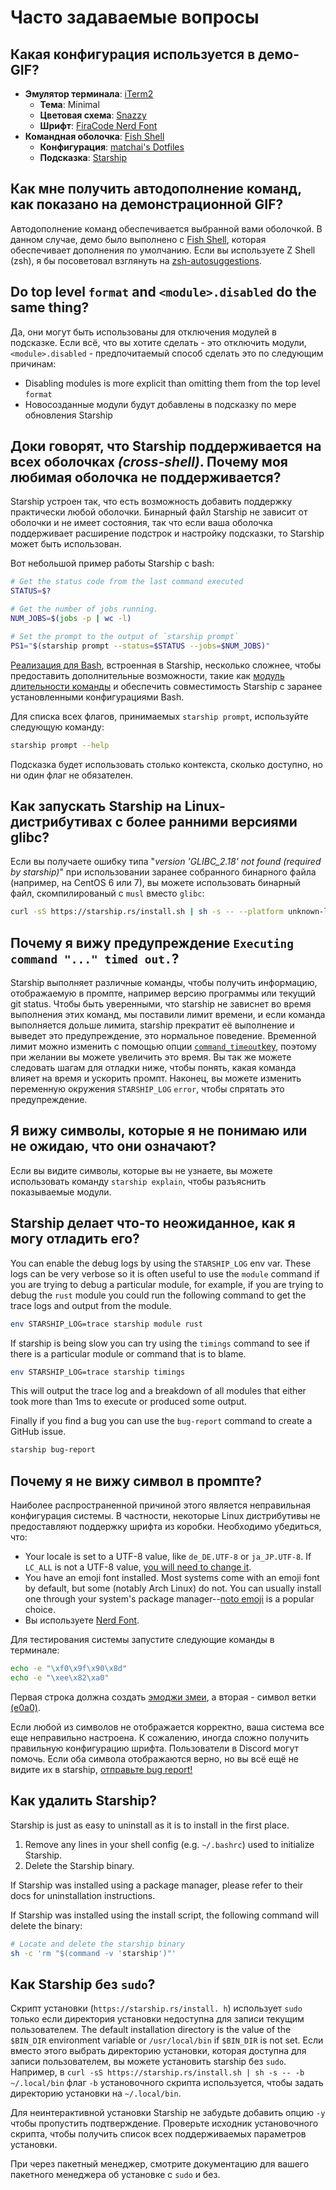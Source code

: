 # Часто задаваемые вопросы

## Какая конфигурация используется в демо-GIF?

- **Эмулятор терминала**: [iTerm2](https://iterm2.com/)
  - **Тема**: Minimal
  - **Цветовая схема**: [Snazzy](https://github.com/sindresorhus/iterm2-snazzy)
  - **Шрифт**: [FiraCode Nerd Font](https://www.nerdfonts.com/font-downloads)
- **Командная оболочка**: [Fish Shell](https://fishshell.com/)
  - **Конфигурация**: [matchai's Dotfiles](https://github.com/matchai/dotfiles/blob/b6c6a701d0af8d145a8370288c00bb9f0648b5c2/.config/fish/config.fish)
  - **Подсказка**: [Starship](https://starship.rs/)

## Как мне получить автодополнение команд, как показано на демонстрационной GIF?

Автодополнение команд обеспечивается выбранной вами оболочкой. В данном случае, демо было выполнено с [Fish Shell](https://fishshell.com/), которая обеспечивает дополнения по умолчанию. Если вы используете Z Shell (zsh), я бы посоветовал взглянуть на [zsh-autosuggestions](https://github.com/zsh-users/zsh-autosuggestions).

## Do top level `format` and `<module>.disabled` do the same thing?

Да, они могут быть использованы для отключения модулей в подсказке. Если всё, что вы хотите сделать - это отключить модули, `<module>.disabled` - предпочитаемый способ сделать это по следующим причинам:

- Disabling modules is more explicit than omitting them from the top level `format`
- Новосозданные модули будут добавлены в подсказку по мере обновления Starship

## Доки говорят, что Starship поддерживается на всех оболочках *(cross-shell)*. Почему моя любимая оболочка не поддерживается?

Starship устроен так, что есть возможность добавить поддержку практически любой оболочки. Бинарный файл Starship не зависит от оболочки и не имеет состояния, так что если ваша оболочка поддерживает расширение подстрок и настройку подсказки, то Starship может быть использован.

Вот небольшой пример работы Starship с bash:

```sh
# Get the status code from the last command executed
STATUS=$?

# Get the number of jobs running.
NUM_JOBS=$(jobs -p | wc -l)

# Set the prompt to the output of `starship prompt`
PS1="$(starship prompt --status=$STATUS --jobs=$NUM_JOBS)"
```

[Реализация для Bash](https://github.com/starship/starship/blob/master/src/init/starship.bash), встроенная в Starship, несколько сложнее, чтобы предоставить дополнительные возможности, такие как [модуль длительности команды](https://starship.rs/config/#command-duration) и обеспечить совместимость Starship с заранее установленными конфигурациями Bash.

Для списка всех флагов, принимаемых `starship prompt`, используйте следующую команду:

```sh
starship prompt --help
```

Подсказка будет использовать столько контекста, сколько доступно, но ни один флаг не обязателен.

## Как запускать Starship на Linux-дистрибутивах с более ранними версиями glibc?

Если вы получаете ошибку типа "_version 'GLIBC_2.18' not found (required by starship)_" при использовании заранее собранного бинарного файла (например, на CentOS 6 или 7), вы можете использовать бинарный файл, скомпилированый с `musl` вместо `glibc`:

```sh
curl -sS https://starship.rs/install.sh | sh -s -- --platform unknown-linux-musl
```

## Почему я вижу предупреждение  `Executing command "..." timed out.`?

Starship выполняет различные команды, чтобы получить информацию, отображаемую в промпте, например версию программы или текущий git status. Чтобы быть уверенными, что starship не зависнет во время выполнения этих команд, мы поставили лимит времени, и если команда выполняется дольше лимита, starship прекратит её выполнение и выведет это предупреждение, это нормальное поведение. Временной лимит можно изменить с помощью опции [`command_timeout`key](../config/#prompt), поэтому при желании вы можете увеличить это время. Вы так же можете следовать шагам для отладки ниже, чтобы понять, какая команда влияет на время и ускорить промпт. Наконец, вы можете изменить переменную окружения `STARSHIP_LOG` `error`, чтобы спрятать это предупреждение.

## Я вижу символы, которые я не понимаю или не ожидаю, что они означают?

Если вы видите символы, которые вы не узнаете, вы можете использовать команду `starship explain`, чтобы разъяснить показываемые модули.

## Starship делает что-то неожиданное, как я могу отладить его?

You can enable the debug logs by using the `STARSHIP_LOG` env var. These logs can be very verbose so it is often useful to use the `module` command if you are trying to debug a particular module, for example, if you are trying to debug the `rust` module you could run the following command to get the trace logs and output from the module.

```sh
env STARSHIP_LOG=trace starship module rust
```

If starship is being slow you can try using the `timings` command to see if there is a particular module or command that is to blame.

```sh
env STARSHIP_LOG=trace starship timings
```

This will output the trace log and a breakdown of all modules that either took more than 1ms to execute or produced some output.

Finally if you find a bug you can use the `bug-report` command to create a GitHub issue.

```sh
starship bug-report
```

## Почему я не вижу символ в промпте?

Наиболее распространенной причиной этого является неправильная конфигурация системы. В частности, некоторые Linux дистрибутивы не предоставляют поддержку шрифта из коробки. Необходимо убедиться, что:

- Your locale is set to a UTF-8 value, like `de_DE.UTF-8` or `ja_JP.UTF-8`. If `LC_ALL` is not a UTF-8 value, [you will need to change it](https://www.tecmint.com/set-system-locales-in-linux/).
- You have an emoji font installed. Most systems come with an emoji font by default, but some (notably Arch Linux) do not. You can usually install one through your system's package manager--[noto emoji](https://www.google.com/get/noto/help/emoji/) is a popular choice.
- Вы используете [Nerd Font](https://www.nerdfonts.com/).

Для тестирования системы запустите следующие команды в терминале:

```sh
echo -e "\xf0\x9f\x90\x8d"
echo -e "\xee\x82\xa0"
```

Первая строка должна создать [эмоджи змеи](https://emojipedia.org/snake/), а вторая - символ ветки [(e0a0)](https://github.com/ryanoasis/powerline-extra-symbols#glyphs).

Если любой из символов не отображается корректно, ваша система все еще неправильно настроена. К сожалению, иногда сложно получить правильную конфигурацию шрифта. Пользователи в Discord могут помочь. Если оба символа отображаются верно, но вы всё ещё не видите их в starship, [отправьте bug report!](https://github.com/starship/starship/issues/new/choose)

## Как удалить Starship?

Starship is just as easy to uninstall as it is to install in the first place.

1. Remove any lines in your shell config (e.g. `~/.bashrc`) used to initialize Starship.
1. Delete the Starship binary.

If Starship was installed using a package manager, please refer to their docs for uninstallation instructions.

If Starship was installed using the install script, the following command will delete the binary:

```sh
# Locate and delete the starship binary
sh -c 'rm "$(command -v 'starship')"'
```

## Как Starship без `sudo`?

Скрипт установки (`https://starship.rs/install. h`) использует `sudo` только если директория установки недоступна для записи текущим пользователем. The default installation directory is the value of the `$BIN_DIR` environment variable or `/usr/local/bin` if `$BIN_DIR` is not set. Если вместо этого выбрать директорию установки, которая доступна для записи пользователем, вы можете установить starship без `sudo`. Например, в `curl -sS https://starship.rs/install.sh | sh -s -- -b ~/.local/bin` флаг `-b` установочного скрипта используется, чтобы задать директорию установки на `~/.local/bin`.

Для неинтерактивной установки Starship не забудьте добавить опцию `-y` чтобы пропустить подтверждение. Проверьте исходник установочного скрипта, чтобы получить список всех поддерживаемых параметров установки.

При через пакетный менеджер, смотрите документацию для вашего пакетного менеджера об установке с `sudo` и без.
